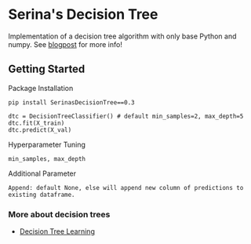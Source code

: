 # Serina's Decision Tree

Implementation of a decision tree algorithm with only base Python and numpy. See [blogpost](https://medium.com/@serinagrill/what-is-a-decision-tree-classifier-f4bdf4be8d8b) for more info!

## Getting Started

Package Installation

```pip install SerinasDecisionTree==0.3```


```from SerinasDecisionTree.decisiontree import DecisionTreeClassifier
dtc = DecisionTreeClassifier() # default min_samples=2, max_depth=5
dtc.fit(X_train)
dtc.predict(X_val)
```

Hyperparameter Tuning

```min_samples, max_depth```

Additional Parameter

```Append: default None, else will append new column of predictions to existing dataframe.```


### More about decision trees

- [Decision Tree Learning](https://en.wikipedia.org/wiki/Decision_tree_learning)
